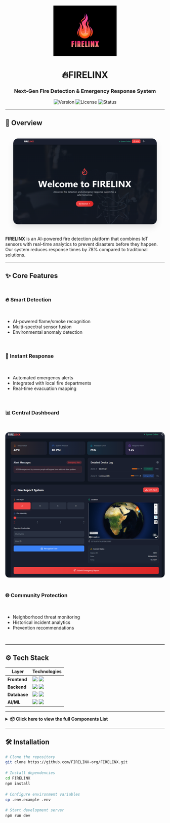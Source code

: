 <p align="center">
  <img src="LOGO.png" alt="FIRELINX Logo" width="200">
  <h1 align="center">🔥FIRELINX</h1>
  <h3 align="center">Next-Gen Fire Detection & Emergency Response System</h3>
  <p align="center">
    <img src="https://img.shields.io/badge/version-1.0.0-blue" alt="Version">
    <img src="https://img.shields.io/badge/license-Custom-red" alt="License">
    <img src="https://img.shields.io/badge/status-Active-brightgreen" alt="Status">
  </p>
</p>

---

## 🚀 Overview
<div align="center">
  <img src="src/assets/Landing_Page.png" alt="Landing Page" style="max-width:90%; border-radius:15px; box-shadow:0 10px 20px rgba(0,0,0,0.1); margin:20px 0;">
</div>

**FIRELINX** is an AI-powered fire detection platform that combines IoT sensors with real-time analytics to prevent disasters before they happen. Our system reduces response times by 78% compared to traditional solutions.

---

## ✨ Core Features

<div style="display: grid; grid-template-columns: repeat(auto-fit, minmax(300px, 1fr)); gap: 20px; margin: 30px 0;">

### 🔥 Smart Detection
- AI-powered flame/smoke recognition
- Multi-spectral sensor fusion
- Environmental anomaly detection

### 🚨 Instant Response
- Automated emergency alerts
- Integrated with local fire departments
- Real-time evacuation mapping

### 📊 Central Dashboard
<div align="center">
  <img src="src/assets/Central_dashboard.png" alt="Dashboard" style="max-width:100%; border-radius:12px; margin-top:10px;">
</div>

### 🌐 Community Protection

- Neighborhood threat monitoring
- Historical incident analytics
- Prevention recommendations

</div>

---

## ⚙️ Tech Stack

<div align="center">

| Layer       | Technologies                                                                                     |
|-------------|--------------------------------------------------------------------------------------------------|
| **Frontend**  | <img src="https://img.shields.io/badge/React-20232A?style=flat&logo=react&logoColor=61DAFB" height="20"> <img src="https://img.shields.io/badge/Tailwind_CSS-38B2AC?style=flat&logo=tailwind-css&logoColor=white" height="20"> |
| **Backend**   | <img src="https://img.shields.io/badge/Node.js-339933?style=flat&logo=nodedotjs&logoColor=white" height="20"> <img src="https://img.shields.io/badge/Express.js-000000?style=flat&logo=express&logoColor=white" height="20"> |
| **Database**  | <img src="https://img.shields.io/badge/MongoDB-4EA94B?style=flat&logo=mongodb&logoColor=white" height="20"> <img src="https://img.shields.io/badge/Firebase-FFCA28?style=flat&logo=firebase&logoColor=black" height="20"> |
| **AI/ML**     | <img src="https://img.shields.io/badge/TensorFlow-FF6F00?style=flat&logo=tensorflow&logoColor=white" height="20"> <img src="https://img.shields.io/badge/PyTorch-EE4C2C?style=flat&logo=pytorch&logoColor=white" height="20"> |

</div>

---
<details>
<summary><strong>📦 Click here to view the full Components List</strong></summary>

<br>

| SL. No. | Components                        | Quantity |
|--------:|-----------------------------------|---------:|
| 1       | ESP32                              | 8        |
| 2       | Arduino Mega                       | 1        |
| 3       | PCF8574                            | 8        |
| 4       | HW 382 Relay single Channel        | 2        |
| 5       | BTS7960 Motor Driver               | 2        |
| 6       | 9-50VDC 40A Speed Controller       | 2        |
| 7       | Servo MG996R                       | 4        |
| 8       | R385 Water Pump                    | 2        |
| 9       | Double Booster Pump (10Lpm)        | 2        |
| 10      | Bluetooth HC-05                    | 2        |
| 11      | Neo 6M GPS Module                  | 10       |
| 12      | Water Level Sensor                 | 12       |
| 13      | Flame Sensor                       | 10       |
| 14      | MAX6675 High Temp Sensor           | 8        |
| 15      | MQ-2                               | 3        |
| 16      | MQ-135                             | 3        |
| 17      | MQ-7                               | 1        |
| 18      | MQ-9                               | 2        |
| 19      | RFID Tag Set                       | 8        |
| 20      | TFT Display                        | 4        |
| 21      | LED                                | 58       |
| 22      | Buzzer                             | 8        |
| 23      | Numeric Keypad                     | 8        |
| 24      | Joystick                           | 4        |
| 25      | Tact switches                      | 25       |
| 26      | Rocker Switches                    | 10       |
| 27      | SMPS 12V 10A                       | 1        |
| 28      | SMPS 5V 1A                         | 2        |
| 29      | DC-DC Power Supply                 | 10       |
| 30      | Li-Ion Cell                        | 8        |
| 31      | Dual battery Charger               | 4        |
| 32      | Battery Case                       | 4        |
| 33      | TP4056                             | 8        |
| 34      | Header Pins                        | 20       |
| 35      | Zero PCB                           | 10       |
| 36      | Jumpers                            | 840      |
| 37      | Breadboard (Medium Size)           | 12       |
| 38      | Female Port                        | 10       |
| 39      | Soldering Iron, Wire & paste       | 1        |
| 40      | 3-Phase Wire                       | 2        |
| 41      | USB Type-B Cable                   | 8        |
| 42      | USB Type-C Cable                   | 2        |
| 43      | Wire multi-strand (in m)           | 10       |
| 44      | Heat Shrink (in m)                 | 1        |
| 45      | Insulation Tape                    | 4        |
| 46      | Double-Sided Tape                  | 3        |
| 47      | Capillary Tube (in ft)             | 5        |
| 48      | Plastic Cases & Containers         | 10       |
| 49      | Wooden base (ft x ft)              | 6        |
| 50      | Metal & Screw supplies (in kg)     | 5        |
| 51      | PLA Filament                       | 4        |
| 52      | Water-proofing (M-seal, Teflon)    | 3        |
| 53      | Glue Gun                           | 1        |
| 54      | Adhesive Supplies                  | 2        |
| 55      | Nema 17 Stepper motor              | 4        |
| 56      | A4988 Stepper motor driver         | 2        |
| 57      | Oled 1.3" Screen                   | 6        |
| 58      | ESP32 Breakout Board               | 5        |
| 59      | 1x4 Capacitive Touch Sensor        | 5        |
| 60      | Touch Sensor                       | 10       |
| 61      | Raspberry Pi 3 Model B             | 1        |
| 62      | Raspberry Pi Camera Module 3 NoIR  | 1        |
| 63      | Hose Pipe 6mm                      | 1        |

</details>

---
## 🛠️ Installation

```bash
# Clone the repository
git clone https://github.com/FIRELINX-org/FIRELINX.git

# Install dependencies
cd FIRELINX
npm install

# Configure environment variables
cp .env.example .env

# Start development server
npm run dev
